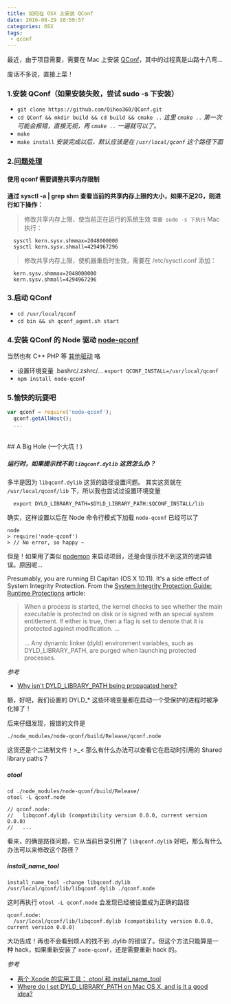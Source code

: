 ```yaml
---
title: 如何在 OSX 上安装 QConf
date: 2016-08-29 10:59:57
categories: OSX
tags:
 - qconf
---
```


最近，由于项目需要，需要在 Mac 上安装 <a href="https://github.com/Qihoo360/QConf" target="_blank">QConf</a>，其中的过程真是山路十八弯...

废话不多说，直接上菜！

<!-- more -->

### 1.安装 QConf（如果安装失败，尝试 sudo -s 下安装）
- `git clone https://github.com/Qihoo360/QConf.git`
- `cd QConf && mkdir build && cd build && cmake ..`
  <i>这里 `cmake ..` 第一次可能会报错，直接无视，再 `cmake ..` 一遍就可以了。</i>
- `make`
- `make install`
  <i>安装完成以后，默认应该是在 `/usr/local/qconf` 这个路径下面</i>

### 2.<a href="https://github.com/Qihoo360/QConf/wiki/FAQ" target="_blank">问题处理</a>
#### 使用 qconf 需要调整共享内存限制
**通过 sysctl -a | grep shm 查看当前的共享内存上限的大小，如果不足2G，则进行如下操作：**
> 修改共享内存上限，使当前正在运行的系统生效 `需要 sudo -s 下执行`
> Mac 执行：
```shell
  sysctl kern.sysv.shmmax=2048000000
  sysctl kern.sysv.shmall=4294967296
```
> 修改共享内存上限，使机器重启时生效，需要在 /etc/sysctl.conf 添加：
```shell
  kern.sysv.shmmax=2048000000
  kern.sysv.shmall=4294967296
```

### 3.启动 QConf
- `cd /usr/local/qconf`
- `cd bin && sh qconf_agent.sh start`

### 4.安装 QConf 的 Node 驱动 <a href="https://www.npmjs.com/package/node-qconf" target="_blank">node-qconf</a>
当然也有 C++ PHP 等 <a href="https://github.com/Qihoo360/QConf/tree/master/driver" target="_blank">其他驱动</a> 咯

- 设置环境变量 .bashrc/.zshrc/...
  `export QCONF_INSTALL=/usr/local/qconf`
- `npm install node-qconf`

### 5.愉快的玩耍吧

```javascript
var qconf = require('node-qconf');
  qconf.getAllHost();
  ...
```
<br />
## A Big Hole (一个大坑！)

##### 运行时，如果提示找不到 `libqconf.dylib` 这货怎么办？

多半是因为 `libqconf.dylib` 这货的路径设置问题。
其实这货就在 `/usr/local/qconf/lib` 下，所以我也尝试过设置环境变量

```shell
  export DYLD_LIBRARY_PATH=$DYLD_LIBRARY_PATH:$QCONF_INSTALL/lib
```

确实，这样设置以后在 Node 命令行模式下加载 `node-qconf` 已经可以了

```shell
node
> require('node-qconf')
> // No error, so happy ~
```

但是！如果用了类似 <a href="http://nodemon.io/" target="_blank">nodemon</a> 来启动项目，还是会提示找不到这货的诡异错误。原因呢...

Presumably, you are running El Capitan (OS X 10.11). It's a side effect of System Integrity Protection. From the <a href="https://developer.apple.com/library/prerelease/mac/documentation/Security/Conceptual/System_Integrity_Protection_Guide/RuntimeProtections/RuntimeProtections.html" target="_blank">System Integrity Protection Guide: Runtime Protections<a/> article:
<br />
> When a process is started, the kernel checks to see whether the main executable is protected on disk or is signed with an special system entitlement. If either is true, then a flag is set to denote that it is protected against modification. …
<br /><br />
… Any dynamic linker (dyld) environment variables, such as DYLD_LIBRARY_PATH, are purged when launching protected processes.

<i>参考</i>
- [Why isn't DYLD_LIBRARY_PATH being propagated here?](http://stackoverflow.com/questions/35568122/why-isnt-dyld-library-path-being-propagated-here)

额，好吧，我们设置的 DYLD_* 这些环境变量都在启动一个受保护的进程时被净化掉了！

后来仔细发现，报错的文件是

```shell
./node_modules/node-qconf/build/Release/qconf.node
```

这货还是个二进制文件！>_<
那么有什么办法可以查看它在启动时引用的 Shared library paths？

##### otool

```shell
cd ./node_modules/node-qconf/build/Release/
otool -L qconf.node

// qconf.node:
//   libqconf.dylib (compatibility version 0.0.0, current version 0.0.0)
//   ...
```

看来，的确是路径问题，它从当前目录引用了 `libqconf.dylib`
好吧，那么有什么办法可以来修改这个路径？

##### install_name_tool

```shell
install_name_tool -change libqconf.dylib /usr/local/qconf/lib/libqconf.dylib ./qconf.node
```
这时再执行 `otool -L qconf.node` 会发现已经被设置成为正确的路径
```shell
qconf.node:
  /usr/local/qconf/lib/libqconf.dylib (compatibility version 0.0.0, current version 0.0.0)
```
大功告成！再也不会看到烦人的找不到 .dylib 的错误了。但这个方法只能算是一种 hack，如果重新安装了 `node-qconf`，还是需要重新 hack 的。

<i>参考</i>
- [两个 Xcode 的实用工具： otool 和 install_name_tool](http://www.jianshu.com/p/193ba07dadcf)
-  [Where do I set DYLD_LIBRARY_PATH on Mac OS X, and is it a good idea?](http://superuser.com/questions/282450/where-do-i-set-dyld-library-path-on-mac-os-x-and-is-it-a-good-idea)
